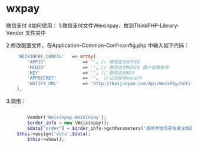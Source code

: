 # wxpay
微信支付
#如何使用：
1.微信支付文件Weixinpay，放到ThinkPHP-Library-Vendor 文件夹中

2.修改配置文件，在Application-Common-Conf-config.php 中输入如下代码：

```php
	'WEIXINPAY_CONFIG'   => array(
        'APPID'              => '', // 微信支付APPID
        'MCHID'              => '', // 微信支付MCHID 商户收款账号
        'KEY'                => '', // 微信支付KEY
        'APPSECRET'          => '',  //公众帐号secert
        'NOTIFY_URL'         => 'http://baijunyao.com/Api/WeixPay/notify/order_number/', // 接收支付状态的连接
    ),
 ```

3.调用：
```php

        Vendor('Weixinpay.Weixinpay');
        $order_info = new \Weixinpay();
        $data["order"] = $order_info->getParameters('请参考微信开发者文档获取用户的openid');
	$this->assign('data',$data);
        $this->show();
	
```
